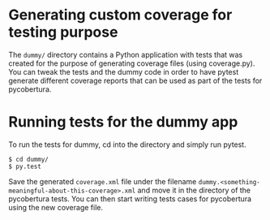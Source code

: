 # Generating custom coverage for testing purpose

The `dummy/` directory contains a Python application with tests that was
created for the purpose of generating coverage files (using coverage.py). You
can tweak the tests and the dummy code in order to have pytest generate
different coverage reports that can be used as part of the tests for
pycobertura.

# Running tests for the dummy app

To run the tests for dummy, cd into the directory and simply run pytest.

```
$ cd dummy/
$ py.test
```

Save the generated `coverage.xml` file under the filename
`dummy.<something-meaningful-about-this-coverage>.xml` and move it in the
directory of the pycobertura tests. You can then start writing tests cases for
pycobertura using the new coverage file.
